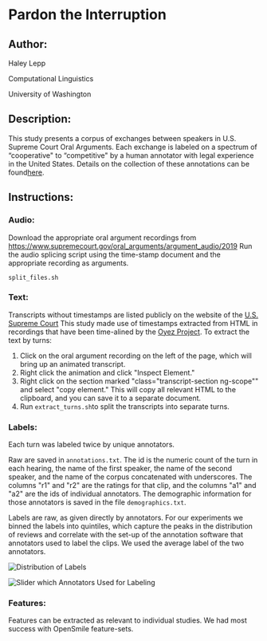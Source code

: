 # Pardon the Interruption
## Author: 

Haley Lepp

Computational Linguistics 

University of Washington


## Description:
This study presents a corpus of exchanges between speakers in U.S. Supreme Court Oral Arguments. Each exchange is labeled on a spectrum of “cooperative" to “competitive" by a human annotator with legal experience in the United States. Details on the collection of these annotations can be found[here](https://digital.lib.washington.edu/researchworks/handle/1773/45514). 

## Instructions:

### Audio:
Download the appropriate oral argument recordings from https://www.supremecourt.gov/oral_arguments/argument_audio/2019
Run the audio splicing script using the time-stamp document and the appropriate recording as arguments.

`split_files.sh`

### Text:
Transcripts without timestamps are listed publicly on the website of the [U.S. Supreme Court](https://www.supremecourt.gov/oral_arguments/argument_transcript/2019)
This study made use of timestamps extracted from HTML in recordings that have been time-alined by the [Oyez Project](https://www.oyez.org/cases/2019). 
To extract the text by turns:
1. Click on the oral argument recording on the left of the page, which will bring up an animated transcript. 
2. Right click the animation and click "Inspect Element." 
3. Right click on the section marked "class="transcript-section ng-scope"" and select "copy element." This will copy all relevant HTML to the clipboard, and you can save it to a separate document. 
4. Run `extract_turns.sh`to split the transcripts into separate turns.



### Labels:
Each turn was labeled twice by unique annotators. 

Raw are saved in `annotations.txt`. The id is the numeric count of the turn in each hearing, the name of the first speaker, the name of the second speaker, and the name of the corpus concatenated with underscores. The columns "r1" and "r2" are the ratings for that clip, and the columns "a1" and "a2" are the ids of individual annotators. The demographic information for those annotators is saved in the file `demographics.txt`.

Labels are raw, as given directly by annotators. For our experiments we binned the labels into quintiles, which capture the peaks in the distribution of reviews and correlate with the set-up of the annotation software that annotators used to label the clips. We used the average label of the two annotators.

![Distribution of Labels](/images/distribution.png)

![Slider which Annotators Used for Labeling](/images/slider.png)

### Features:
Features can be extracted as relevant to individual studies. We had most success with OpenSmile feature-sets.
